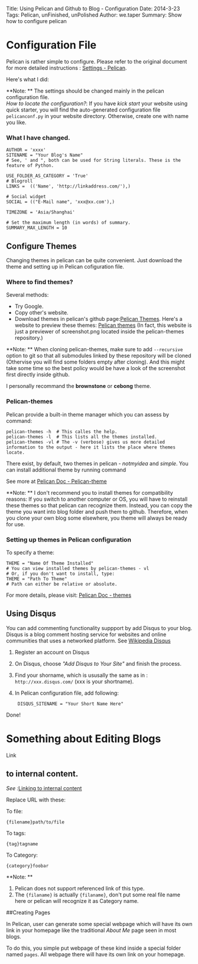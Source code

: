 Title: Using Pelican and Github to Blog - Configuration
Date: 2014-3-23
Tags: Pelican, unFinished, unPolished
Author: we.taper
Summary: Show how to configure pelican

Configuration File
================================

Pelican is rather simple to configure. Please refer to the original document for more detailed instructions : [Settings - Pelican](http://docs.getpelican.com/en/3.3.0/settings.html#basic-settings).

Here's what I did:

**Note: ** The settings should be changed mainly in the pelican configuration file.  
*How to locate the configuration?*: If you have *kick start* your website using quick starter, you will find the auto-generated configuration file `pelicanconf.py` in your website directory. Otherwise, create one with name you like.

### What I have changed.

	AUTHOR = 'xxxx'
	SITENAME = "Your Blog's Name"
	# See, ' and ", both can be used for String literals. These is the feature of Python.

	USE_FOLDER_AS_CATEGORY = 'True'
	# Blogroll
	LINKS =  (('Name', 'http://linkaddress.com/'),)

	# Social widget
	SOCIAL = (("E-Mail name", 'xxx@xx.com'),)

	TIMEZONE = 'Asia/Shanghai'

	# Set the maximum length (in words) of summary.
	SUMMARY_MAX_LENGTH = 10


## Configure Themes

Changing themes in pelican can be quite convenient. Just download the theme and setting up in Pelican cofiguration file. 

### Where to find themes?

Several methods: 

+ Try Google. 
+ Copy other's website. 
+ Download themes in pelican's github page:[Pelican Themes](https://github.com/getpelican/pelican-themes). Here's a website to preview these themes: [Pelican themes](http://pelicanthemes.com) (In fact, this website is just a previewer of screenshot.png located inside the pelican-themes repository.)

**Note: ** When cloning pelican-themes, make sure to add `--recursive` option to git so that all submodules linked by these repository will be cloned (Othervise you will find some folders empty after cloning). And this might take some time so the best policy would be have a look of the screenshot first directly inside github.

I personally recommand the **brownstone** or **cebong** theme.

### Pelican-themes

Pelican provide a built-in theme manager which you can assess by command:

	pelican-themes -h  # This calles the help.
	pelican-themes -l  # This lists all the themes installed.
	pelican-themes -vl # The -v (verbose) gives us more detailed information to the output - here it lists the place where themes locate.

There exist, by default, two themes in pelican - *notmyidea* and *simple*. You can install additional theme by running command

See more at [Pelican Doc - Pelican-theme](http://docs.getpelican.com/en/3.3.0/settings.html#basic-settings)

**Note: ** I don't recommend you to install themes for compatibility reasons: If you switch to another computer or OS, you will have to reinstall these themes so that pelican can recognize them. Instead, you can copy the theme you want into blog folder and push them to github. Therefore, when you clone your own blog some elsewhere, you theme will always be ready for use.

### Setting up themes in Pelican configuration

To specify a theme:

	THEME = "Name Of Theme Installed"
	# You can view installed themes by pelican-themes - vl
	# Or, if you don't want to install, type:
	THEME = "Path To Theme"
	# Path can either be relative or absolute.

For more details, please visit: [Pelican Doc - themes](docs.getpelican.com/en/3.3.0/settings.html#themes)

## Using Disqus

You can add commenting functionality suppport by add Disqus to your blog. Disqus is a blog comment hosting service for websites and online communities that uses a networked platform. See [Wikipedia Disqus](http://en.wikipedia.org/wiki/Disqus)

1. Register an account on Disqus
2. On Disqus, choose *"Add Disqus to Your Site"* and finish the process.
3. Find your shorname, which is ususally the same as in : `http://xxx.disqus.com/` (xxx is your shortname).
4. In Pelican configuration file, add following:

		DISQUS_SITENAME = "Your Short Name Here"

Done!

Something about Editing Blogs
========================================
Link
## to internal content.

*See :*[Linking to internal content][ltic]

Replace URL with these:

To file: 	 

	{filename}path/to/file  

To tags:  

	{tag}tagname  

To Category:  

	{category}foobar  

**Note: **

1. Pelican does not support referenced link of this type.
2. The `{filaname}` is actually `{filaname}`, don't put some real file name here or pelican will recognize it as Category name.



[ltic]:http://docs.getpelican.com/en/3.3.0/getting_started.html#linking-to-internal-content


##Creating Pages

In Pelican, user can generate some special webpage which will have its own link in your homepage like the traditional *About Me* page seen in most blogs.

To do this, you simple put webpage of these kind inside a special folder named `pages`. All webpage there will have its own link on your homepage.

